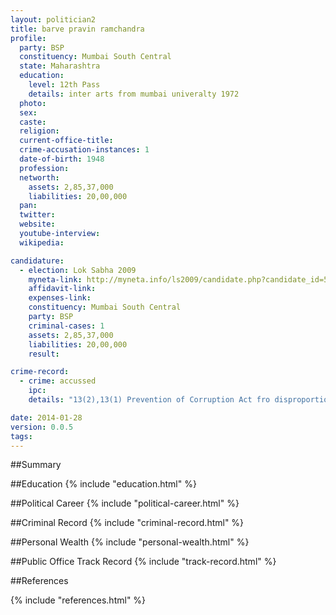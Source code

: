 ```yaml
---
layout: politician2
title: barve pravin ramchandra
profile: 
  party: BSP
  constituency: Mumbai South Central
  state: Maharashtra
  education: 
    level: 12th Pass
    details: inter arts from mumbai univeralty 1972
  photo: 
  sex: 
  caste: 
  religion: 
  current-office-title: 
  crime-accusation-instances: 1
  date-of-birth: 1948
  profession: 
  networth: 
    assets: 2,85,37,000
    liabilities: 20,00,000
  pan: 
  twitter: 
  website: 
  youtube-interview: 
  wikipedia: 

candidature: 
  - election: Lok Sabha 2009
    myneta-link: http://myneta.info/ls2009/candidate.php?candidate_id=5454
    affidavit-link: 
    expenses-link: 
    constituency: Mumbai South Central 
    party: BSP
    criminal-cases: 1
    assets: 2,85,37,000
    liabilities: 20,00,000
    result:  

crime-record: 
  - crime: accussed
    ipc: 
    details: "13(2),13(1) Prevention of Corruption Act fro disproportion assets" 

date: 2014-01-28
version: 0.0.5
tags: 
---
```

##Summary


##Education
{% include "education.html" %}


##Political Career
{% include "political-career.html" %}


##Criminal Record
{% include "criminal-record.html" %}


##Personal Wealth
{% include "personal-wealth.html" %}


##Public Office Track Record
{% include "track-record.html" %}


##References


{% include "references.html" %}